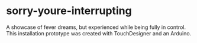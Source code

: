 # sorry-youre-interrupting
A showcase of fever dreams, but experienced while being fully in control. This installation prototype was created with TouchDesigner and an Arduino.
